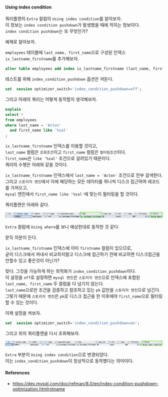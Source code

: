 #### Using index condition
쿼리플랜의 `Extra` 컬럼의 `Using index condition`를 알아보자.  
이 정보는 `index condition pushdown`가 발생했을 때에 적히는 정보이다.  
`index condition pushdown`는 또 무엇인가?  

예제로 알아보자.  

`employees` 테이블에 `last_name, first_name`으로 구성된 인덱스 `ix_lastname_firstname`를 추가해보자.

~~~sql
alter table employees add index ix_lastname_firstname (last_name, first_name);
~~~

테스트를 위해 `index_condition_pushdown` 옵션은 꺼둔다.

~~~sql
set  session optimizer_switch='index_condition_pushdown=off';
~~~

그리고 아래의 쿼리는 어떻게 동작할지 생각해보자.

~~~sql
explain
select *
from employees
where last_name = 'Acton'
  and first_name like '%sal'
;
~~~

`ix_lastname_firstname` 인덱스를 이용할 것이고,  
`last_name` 컬럼은 `조회조건`이고 `first_name` 컬럼은 `필터링조건`이다.  
`first_name`은 `like '%sal'` 조건으로 걸려있기 때문이다.  
쿼리의 수행은 아래와 같을 것이다.

`ix_lastname_firstname` 인덱스에서 `last_name = 'Acton'` 조건으로 전부 검색한다.  
그리고 `스토리지 엔진`에서 이에 해당하는 모든 데이터를 하나씩 디스크 접근하여 레코드를 가져오고,  
`mysql` 엔진에서 `first_name like '%sal'`에 맞는지 필터링을 할 것이다.

쿼리플랜은 아래와 같다.

![icp1](../img/icp1.png)

`Extra` 컬럼에 `Using where`를 보니 예상한대로 동작한 것 같다.

문득 의문이 든다.

`ix_lastname_firstname` 인덱스에 이미 `firstname` 컬럼이 있으므로,    
굳이 디스크에서 꺼내서 비교하지말고 디스크에 접근하기 전에 비교하면 디스크접근을 안할수 있고 좋은것이 아닌가?  

맞다. 그것을 가능하게 하는 최적화가 `index_condition_pushdown`이다.  
이 설정을 `off`로 설정하면 `mysql 엔진`은 `스토리지 엔진`으로 인덱스에 포함된 `last_name, first_name` 두 컬럼을 다 넘기지 않는다.    
`last_name`으로만 조건을 검증하고 참조하고 있는 `pk` 값만을 `스토리지 엔진`으로 넘긴다.  
그렇기 때문에 `스토리지 엔진`은 `pk`로 디스크 접근을 한 이후에야 `first_name`으로 필터링 할 수 있는 것이다.  

이제 설정을 켜보자.  

~~~sql
set  session optimizer_switch='index_condition_pushdown=on';
~~~

그리고 위의 쿼리플랜을 다시 조회해보자.  

![icp2](../img/icp2.png)  

`Extra` 부분이 `Using index condition`으로 변경되었다.  
이는 `index_condition_pushdown`이 정상적으로 동작했다는 의미이다.



#### References
- https://dev.mysql.com/doc/refman/8.0/en/index-condition-pushdown-optimization.htmlrstname